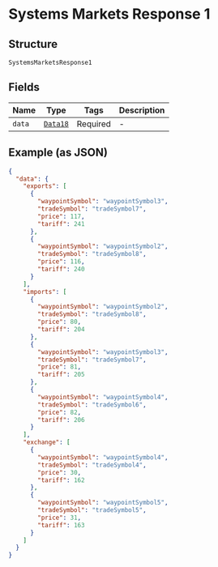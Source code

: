
# Systems Markets Response 1

## Structure

`SystemsMarketsResponse1`

## Fields

| Name | Type | Tags | Description |
|  --- | --- | --- | --- |
| `data` | [`Data18`](../../doc/models/data-18.md) | Required | - |

## Example (as JSON)

```json
{
  "data": {
    "exports": [
      {
        "waypointSymbol": "waypointSymbol3",
        "tradeSymbol": "tradeSymbol7",
        "price": 117,
        "tariff": 241
      },
      {
        "waypointSymbol": "waypointSymbol2",
        "tradeSymbol": "tradeSymbol8",
        "price": 116,
        "tariff": 240
      }
    ],
    "imports": [
      {
        "waypointSymbol": "waypointSymbol2",
        "tradeSymbol": "tradeSymbol8",
        "price": 80,
        "tariff": 204
      },
      {
        "waypointSymbol": "waypointSymbol3",
        "tradeSymbol": "tradeSymbol7",
        "price": 81,
        "tariff": 205
      },
      {
        "waypointSymbol": "waypointSymbol4",
        "tradeSymbol": "tradeSymbol6",
        "price": 82,
        "tariff": 206
      }
    ],
    "exchange": [
      {
        "waypointSymbol": "waypointSymbol4",
        "tradeSymbol": "tradeSymbol4",
        "price": 30,
        "tariff": 162
      },
      {
        "waypointSymbol": "waypointSymbol5",
        "tradeSymbol": "tradeSymbol5",
        "price": 31,
        "tariff": 163
      }
    ]
  }
}
```

